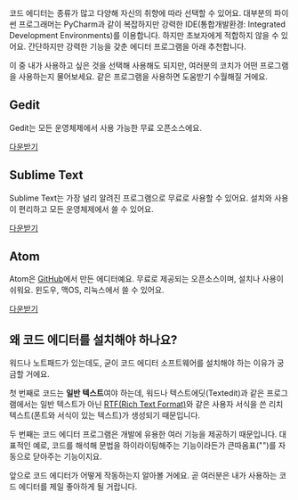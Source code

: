 코드 에디터는 종류가 많고 다양해 자신의 취향에 따라 선택할 수 있어요. 대부분의 파이썬 프로그래머는 PyCharm과 같이 복잡하지만 강력한 IDE(통합개발환경: Integrated Development Environments)를 이용합니다. 하지만 초보자에게 적합하지 않을 수 있어요. 간단하지만 강력한 기능을 갖춘 에디터 프로그램을 아래 추천합니다.

이 중 내가 사용하고 싶은 것을 선택해 사용해도 되지만, 여러분의 코치가 어떤 프로그램을 사용하는지 물어보세요. 같은 프로그램을 사용하면 도움받기 수월해질 거에요.

## Gedit
Gedit는 모든 운영체제에서 사용 가능한 무료 오픈소스에요.

[다운받기](https://wiki.gnome.org/Apps/Gedit#Download)

## Sublime Text
Sublime Text는 가장 널리 알려진 프로그램으로 무료로 사용할 수 있어요. 설치와 사용이 편리하고 모든 운영체제에서 쓸 수 있어요.

[다운받기](https://www.sublimetext.com/)

## Atom
Atom은 [GitHub](https://github.com/)에서 만든 에디터예요. 무료로 제공되는 오픈소스이며, 설치나 사용이 쉬워요. 윈도우, 맥OS, 리눅스에서 쓸 수 있어요.

[다운받기](https://atom.io/)

## 왜 코드 에디터를 설치해야 하나요?
워드나 노트패드가 있는데도, 굳이 코드 에디터 소프트웨어를 설치해야 하는 이유가 궁금할 거에요.

첫 번째로 코드는 **일반 텍스트**여야 하는데, 워드나 텍스트에딧(Textedit)과 같은 프로그램에서는 일반 텍스트가 아닌 [RTF(Rich Text Format)](https://en.wikipedia.org/wiki/Rich_Text_Format)와 같은 사용자 서식을 쓴 리치 텍스트(폰트와 서식이 있는 텍스트)가 생성되기 때문입니다.

두 번째는 코드 에디터 프로그램은 개발에 유용한 여러 기능을 제공하기 때문입니다. 대표적인 예로, 코드를 해석해 문법을 하이라이팅해주는 기능이라든가 큰따옴표("")를 자동으로 닫아주는 기능이지요.

앞으로 코드 에디터가 어떻게 작동하는지 알아볼 거에요. 곧 여러분은 내가 사용하는 코드 에디터를 제일 좋아하게 될 거랍니다.
